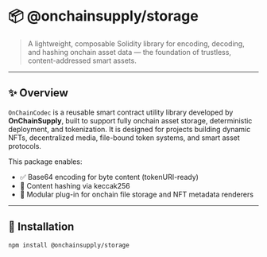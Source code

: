 # 📦 @onchainsupply/storage

> A lightweight, composable Solidity library for encoding, decoding, and hashing onchain asset data — the foundation of trustless, content-addressed smart assets.

---

## ✨ Overview

`OnChainCodec` is a reusable smart contract utility library developed by **OnChainSupply**, built to support fully onchain asset storage, deterministic deployment, and tokenization. It is designed for projects building dynamic NFTs, decentralized media, file-bound token systems, and smart asset protocols.

This package enables:
- ✅ Base64 encoding for byte content (tokenURI-ready)
- 🔁 Content hashing via keccak256
- 🧩 Modular plug-in for onchain file storage and NFT metadata renderers

---

## 🧪 Installation

```bash
npm install @onchainsupply/storage

